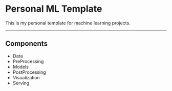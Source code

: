 # Personal ML Template


This is my personal template for machine learning projects.


---

## Components

* Data
* PreProcessing
* Models
* PostProcessing
* Visualization
* Serving